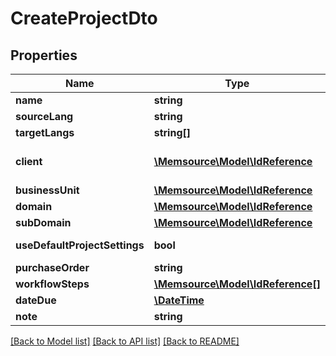 # CreateProjectDto

## Properties
Name | Type | Description | Notes
------------ | ------------- | ------------- | -------------
**name** | **string** |  | 
**sourceLang** | **string** |  | 
**targetLangs** | **string[]** |  | 
**client** | [**\Memsource\Model\IdReference**](IdReference.md) | Client referenced by id | [optional] 
**businessUnit** | [**\Memsource\Model\IdReference**](IdReference.md) |  | [optional] 
**domain** | [**\Memsource\Model\IdReference**](IdReference.md) |  | [optional] 
**subDomain** | [**\Memsource\Model\IdReference**](IdReference.md) |  | [optional] 
**useDefaultProjectSettings** | **bool** | default: false | [optional] 
**purchaseOrder** | **string** |  | [optional] 
**workflowSteps** | [**\Memsource\Model\IdReference[]**](IdReference.md) |  | [optional] 
**dateDue** | [**\DateTime**](\DateTime.md) |  | [optional] 
**note** | **string** |  | [optional] 

[[Back to Model list]](../README.md#documentation-for-models) [[Back to API list]](../README.md#documentation-for-api-endpoints) [[Back to README]](../README.md)


